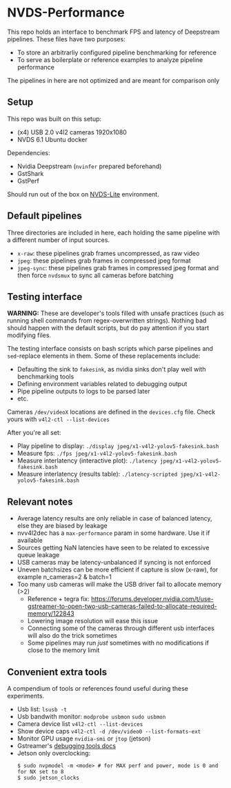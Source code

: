 # NVDS-Performance

This repo holds an interface to benchmark FPS and latency of Deepstream pipelines. These files have two purposes:

- To store an arbitrarliy configured pipeline benchmarking for reference
- To serve as boilerplate or reference examples to analyze pipeline performance

The pipelines in here are not optimized and are meant for comparison only

## Setup

This repo was built on this setup:
- (x4) USB 2.0 v4l2 cameras 1920x1080
- NVDS 6.1 Ubuntu docker

Dependencies:

- Nvidia Deepstream (`nvinfer` prepared beforehand)
- GstShark
- GstPerf

Should run out of the box on [NVDS-Lite](https://bitbucket.org/fadacatec-ondemand/nvds-lite/src/master/) environment.

## Default pipelines

Three directories are included in here, each holding the same pipeline with a different number of input sources.

- `x-raw`: these pipelines grab frames uncompressed, as raw video
- `jpeg`: these pipelines grab frames in compressed jpeg format
- `jpeg-sync`: these pipelines grab frames in compressed jpeg format and then force `nvdsmux` to sync all cameras before batching

## Testing interface

**WARNING:** These are developer's tools filled with unsafe practices (such as running shell commands from regex-overwritten strings). Nothing bad should happen with the default scripts, but do pay attention if you start modifying files.

The testing interface consists on bash scripts which parse pipelines and `sed`-replace elements in them. Some of these replacements include:

- Defaulting the sink to `fakesink`, as nvidia sinks don't play well with benchmarking tools
- Defining environment variables related to debugging output
- Pipe pipeline outputs to logs to be parsed later
- etc.

Cameras `/dev/videoX` locations are defined in the `devices.cfg` file. Check yours with `v4l2-ctl --list-devices`

After you're all set:

- Play pipeline to display: `./display jpeg/x1-v4l2-yolov5-fakesink.bash`
- Measure fps: `./fps jpeg/x1-v4l2-yolov5-fakesink.bash`
- Measure interlatency (interactive plot): `./latency jpeg/x1-v4l2-yolov5-fakesink.bash`
- Measure interlatency (results table): `./latency-scripted jpeg/x1-v4l2-yolov5-fakesink.bash`


## Relevant notes

- Average latency results are only reliable in case of balanced latency, else they are biased by leakage
- nvv4l2dec has a `max-performance` param in some hardware. Use it if available
- Sources getting NaN latencies have seen to be related to excessive queue leakage
- USB cameras may be latency-unbalanced if syncing is not enforced
- Uneven batchsizes can be more efficient if capture is slow (x-raw), for example n_cameras=2 & batch=1
- Too many usb cameras will make the USB driver fail to allocate memory (>2)
    - Reference + tegra fix: https://forums.developer.nvidia.com/t/use-gstreamer-to-open-two-usb-cameras-failed-to-allocate-required-memory/122843
    - Lowering image resolution will ease this issue
    - Connecting some of the cameras through different usb interfaces will also do the trick sometimes
    - Some pipelines may run *just* sometimes with no modifications if close to the memory limit

## Convenient extra tools

A compendium of tools or references found useful during these experiments.

- Usb list: `lsusb -t`
- Usb bandwith monitor: `modprobe usbmon` `sudo usbmon`
- Camera device list `v4l2-ctl --list-devices`
- Show device caps `v4l2-ctl -d /dev/video0 --list-formats-ext`
- Monitor GPU usage `nvidia-smi` or `jtop` (jetson)
- Gstreamer's [debugging tools docs](https://gstreamer.freedesktop.org/documentation/tutorials/basic/debugging-tools.html?gi-language=c)
- Jetson only overclocking:
    ```
    $ sudo nvpmodel -m <mode> # for MAX perf and power, mode is 0 and for NX set to 8
    $ sudo jetson_clocks
    ```